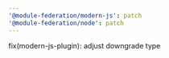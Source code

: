 ```yaml
---
'@module-federation/modern-js': patch
'@module-federation/node': patch
---
```


fix(modern-js-plugin): adjust downgrade type

